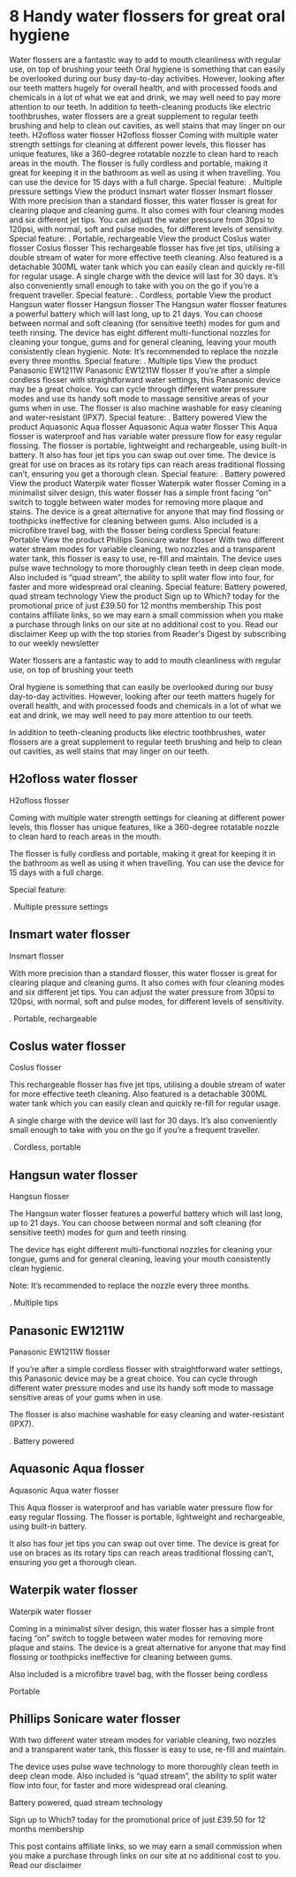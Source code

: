 # 8 Handy water flossers for great oral hygiene

Water flossers are a fantastic way to add to mouth cleanliness with regular use, on top of brushing your teeth Oral hygiene is something that can easily be overlooked during our busy day-to-day activities. However, looking after our teeth matters hugely for overall health, and with processed foods and chemicals in a lot of what we eat and drink, we may well need to pay more attention to our teeth. In addition to teeth-cleaning products like electric toothbrushes, water flossers are a great supplement to regular teeth brushing and help to clean out cavities, as well stains that may linger on our teeth. H2ofloss water flosser H2ofloss flosser Coming with multiple water strength settings for cleaning at different power levels, this flosser has unique features, like a 360-degree rotatable nozzle to clean hard to reach areas in the mouth. The flosser is fully cordless and portable, making it great for keeping it in the bathroom as well as using it when travelling. You can use the device for 15 days with a full charge. Special feature: . Multiple pressure settings View the product Insmart water flosser Insmart flosser With more precision than a standard flosser, this water flosser is great for clearing plaque and cleaning gums. It also comes with four cleaning modes and six different jet tips. You can adjust the water pressure from 30psi to 120psi, with normal, soft and pulse modes, for different levels of sensitivity. Special feature: . Portable, rechargeable View the product Coslus water flosser Coslus flosser This rechargeable flosser has five jet tips, utilising a double stream of water for more effective teeth cleaning. Also featured is a detachable 300ML water tank which you can easily clean and quickly re-fill for regular usage. A single charge with the device will last for 30 days. It’s also conveniently small enough to take with you on the go if you’re a frequent traveller. Special feature: . Cordless, portable View the product Hangsun water flosser Hangsun flosser The Hangsun water flosser features a powerful battery which will last long, up to 21 days. You can choose between normal and soft cleaning (for sensitive teeth) modes for gum and teeth rinsing. The device has eight different multi-functional nozzles for cleaning your tongue, gums and for general cleaning, leaving your mouth consistently clean hygienic. Note: It’s recommended to replace the nozzle every three months. Special feature: . Multiple tips View the product Panasonic EW1211W Panasonic EW1211W flosser If you’re after a simple cordless flosser with straightforward water settings, this Panasonic device may be a great choice. You can cycle through different water pressure modes and use its handy soft mode to massage sensitive areas of your gums when in use. The flosser is also machine washable for easy cleaning and water-resistant (IPX7). Special feature: . Battery powered View the product Aquasonic Aqua flosser Aquasonic Aqua water flosser This Aqua flosser is waterproof and has variable water pressure flow for easy regular flossing. The flosser is portable, lightweight and rechargeable, using built-in battery. It also has four jet tips you can swap out over time. The device is great for use on braces as its rotary tips can reach areas traditional flossing can’t, ensuring you get a thorough clean. Special feature: . Battery powered View the product Waterpik water flosser Waterpik water flosser Coming in a minimalist silver design, this water flosser has a simple front facing “on” switch to toggle between water modes for removing more plaque and stains. The device is a great alternative for anyone that may find flossing or toothpicks ineffective for cleaning between gums. Also included is a microfibre travel bag, with the flosser being cordless Special feature: Portable View the product Phillips Sonicare water flosser With two different water stream modes for variable cleaning, two nozzles and a transparent water tank, this flosser is easy to use, re-fill and maintain. The device uses pulse wave technology to more thoroughly clean teeth in deep clean mode. Also included is “quad stream”, the ability to split water flow into four, for faster and more widespread oral cleaning. Special feature: Battery powered, quad stream technology View the product Sign up to Which? today for the promotional price of just £39.50 for 12 months membership This post contains affiliate links, so we may earn a small commission when you make a purchase through links on our site at no additional cost to you. Read our disclaimer Keep up with the top stories from Reader's Digest by subscribing to our weekly newsletter

Water flossers are a fantastic way to add to mouth cleanliness with regular use, on top of brushing your teeth

Oral hygiene is something that can easily be overlooked during our busy day-to-day activities. However, looking after our teeth matters hugely for overall health, and with processed foods and chemicals in a lot of what we eat and drink, we may well need to pay more attention to our teeth.

In addition to teeth-cleaning products like electric toothbrushes, water flossers are a great supplement to regular teeth brushing and help to clean out cavities, as well stains that may linger on our teeth.

## H2ofloss water flosser

H2ofloss flosser

Coming with multiple water strength settings for cleaning at different power levels, this flosser has unique features, like a 360-degree rotatable nozzle to clean hard to reach areas in the mouth.

The flosser is fully cordless and portable, making it great for keeping it in the bathroom as well as using it when travelling. You can use the device for 15 days with a full charge.

Special feature:

. Multiple pressure settings

## Insmart water flosser

Insmart flosser

With more precision than a standard flosser, this water flosser is great for clearing plaque and cleaning gums. It also comes with four cleaning modes and six different jet tips. You can adjust the water pressure from 30psi to 120psi, with normal, soft and pulse modes, for different levels of sensitivity.

. Portable, rechargeable

## Coslus water flosser

Coslus flosser

This rechargeable flosser has five jet tips, utilising a double stream of water for more effective teeth cleaning. Also featured is a detachable 300ML water tank which you can easily clean and quickly re-fill for regular usage.

A single charge with the device will last for 30 days. It’s also conveniently small enough to take with you on the go if you’re a frequent traveller.

. Cordless, portable

## Hangsun water flosser

Hangsun flosser

The Hangsun water flosser features a powerful battery which will last long, up to 21 days. You can choose between normal and soft cleaning (for sensitive teeth) modes for gum and teeth rinsing.

The device has eight different multi-functional nozzles for cleaning your tongue, gums and for general cleaning, leaving your mouth consistently clean hygienic.

Note: It’s recommended to replace the nozzle every three months.

. Multiple tips

## Panasonic EW1211W

Panasonic EW1211W flosser

If you’re after a simple cordless flosser with straightforward water settings, this Panasonic device may be a great choice. You can cycle through different water pressure modes and use its handy soft mode to massage sensitive areas of your gums when in use.

The flosser is also machine washable for easy cleaning and water-resistant (IPX7).

. Battery powered

## Aquasonic Aqua flosser

Aquasonic Aqua water flosser

This Aqua flosser is waterproof and has variable water pressure flow for easy regular flossing. The flosser is portable, lightweight and rechargeable, using built-in battery.

It also has four jet tips you can swap out over time. The device is great for use on braces as its rotary tips can reach areas traditional flossing can’t, ensuring you get a thorough clean.

## Waterpik water flosser

Waterpik water flosser

Coming in a minimalist silver design, this water flosser has a simple front facing “on” switch to toggle between water modes for removing more plaque and stains. The device is a great alternative for anyone that may find flossing or toothpicks ineffective for cleaning between gums.

Also included is a microfibre travel bag, with the flosser being cordless

Portable

## Phillips Sonicare water flosser

With two different water stream modes for variable cleaning, two nozzles and a transparent water tank, this flosser is easy to use, re-fill and maintain.

The device uses pulse wave technology to more thoroughly clean teeth in deep clean mode. Also included is “quad stream”, the ability to split water flow into four, for faster and more widespread oral cleaning.

Battery powered, quad stream technology

Sign up to Which? today for the promotional price of just £39.50 for 12 months membership

This post contains affiliate links, so we may earn a small commission when you make a purchase through links on our site at no additional cost to you. Read our disclaimer

